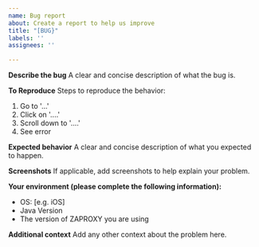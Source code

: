 ```yaml
---
name: Bug report
about: Create a report to help us improve
title: "[BUG}"
labels: ''
assignees: ''

---
```


**Describe the bug**
A clear and concise description of what the bug is.

**To Reproduce**
Steps to reproduce the behavior:
1. Go to '...'
2. Click on '....'
3. Scroll down to '....'
4. See error

**Expected behavior**
A clear and concise description of what you expected to happen.

**Screenshots**
If applicable, add screenshots to help explain your problem.

**Your environment (please complete the following information):**
 - OS: [e.g. iOS]
 - Java Version
-  The version of ZAPROXY you are using


**Additional context**
Add any other context about the problem here.
